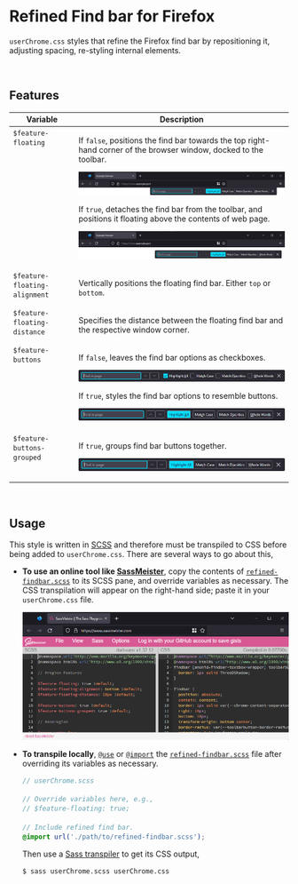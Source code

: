 # Refined Find bar for Firefox

`userChrome.css` styles that refine the Firefox find bar by repositioning it, adjusting spacing,
re-styling internal elements.

<br>

## Features

<table>
<thead>
<tr>
	<th>Variable</th>
	<th>Description</th>
</tr>
</thead>
<tbody>
<tr>
<td valign="top"><code>$feature-floating</code></td>
<td valign="top">

If `false`, positions the find bar towards the top right-hand corner of the browser window, docked
to the toolbar.

![](./img/feature-floating-false.png)

If `true`, detaches the find bar from the toolbar, and positions it floating above the contents of
web page.

![](./img/feature-floating-true.png)

</td>
</tr>
<tr>
<td valign="top"><code>$feature-floating-alignment</code></td>
<td valign="top">

Vertically positions the floating find bar. Either `top` or `bottom`.

</td>
</tr>
<tr>
<td valign="top"><code>$feature-floating-distance</code></td>
<td valign="top">

Specifies the distance between the floating find bar and the respective window corner.

</td>
</tr>
<tr>
<td valign="top"><code>$feature-buttons</code></td>
<td valign="top">

If `false`, leaves the find bar options as checkboxes.

![](./img/feature-buttons-false.png)

If `true`, styles the find bar options to resemble buttons.

![](./img/feature-buttons-true.png)

</td>
</tr>
<tr>
<td valign="top"><code>$feature-buttons-grouped</code></td>
<td valign="top">

If `true`, groups find bar buttons together.

![](./img/feature-buttons-grouped.png)

</td>
</tr>
</tbody>
</table>

<br>

## Usage

This style is written in [SCSS](https://sass-lang.com/) and therefore must be transpiled to CSS
before being added to `userChrome.css`. There are several ways to go about this,

- **To use an online tool like [SassMeister](https://www.sassmeister.com/)**, copy the contents of
  [`refined-findbar.scss`](./src/refined-findbar.scss) to its SCSS pane, and override variables as
  necessary. The CSS transpilation will appear on the right-hand side; paste it in your
  `userChrome.css` file.

  ![](./img/sassmeister.png)

- **To transpile locally**, [`@use`](https://sass-lang.com/documentation/at-rules/use) or
  [`@import`](https://sass-lang.com/documentation/at-rules/import) the
  [`refined-findbar.scss`](./src/refined-findbar.scss) file after overriding its variables as
  necessary.

  ```scss
  // userChrome.scss

  // Override variables here, e.g.,
  // $feature-floating: true;

  // Include refined find bar.
  @import url('./path/to/refined-findbar.scss');
  ```

  Then use a [Sass transpiler](https://github.com/sass/sass) to get its CSS output,

  ```shell
  $ sass userChrome.scss userChrome.css
  ```
